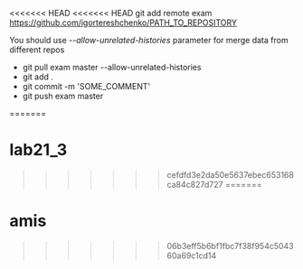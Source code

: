 <<<<<<< HEAD
<<<<<<< HEAD
git add remote exam https://github.com/igortereshchenko/PATH_TO_REPOSITORY

You should use *--allow-unrelated-histories* parameter for merge data from different repos

* git pull exam master --allow-unrelated-histories
* git add .
* git commit -m 'SOME_COMMENT'
* git push exam master


=======
# lab21_3
>>>>>>> cefdfd3e2da50e5637ebec653168ca84c827d727
=======
# amis
>>>>>>> 06b3eff5b6bf1fbc7f38f954c504360a69c1cd14
